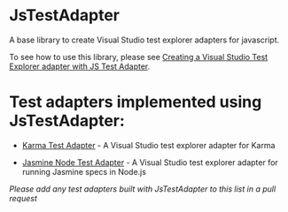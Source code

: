# JsTestAdapter

A base library to create Visual Studio test explorer adapters for javascript.

To see how to use this library, please see [Creating a Visual Studio Test Explorer adapter with JS Test Adapter](CreatingATestAdapter/).

# Test adapters implemented using JsTestAdapter:

* [Karma Test Adapter](https://github.com/MortenHoustonLudvigsen/KarmaTestAdapter) - A Visual Studio test explorer adapter for Karma

* [Jasmine Node Test Adapter](https://github.com/MortenHoustonLudvigsen/JasmineNodeTestAdapter) - A Visual Studio test explorer adapter for running Jasmine specs in Node.js

*Please add any test adapters built with JsTestAdapter to this list in a pull request* 
